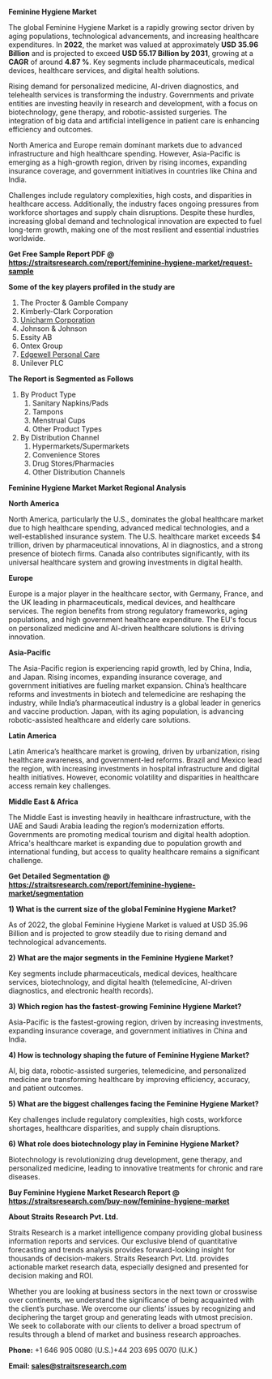 <p><strong>Feminine Hygiene Market</strong></p>
<p>The global Feminine Hygiene Market is a rapidly growing sector driven by aging populations, technological advancements, and increasing healthcare expenditures. In <strong>2022</strong>, the market was valued at approximately <strong>USD 35.96 Billion</strong> and is projected to exceed <strong>USD 55.17 Billion</strong><strong> by 2031</strong>, growing at a <strong>CAGR</strong> of around <strong>4.87 %</strong>. Key segments include pharmaceuticals, medical devices, healthcare services, and digital health solutions.</p>
<p>Rising demand for personalized medicine, AI-driven diagnostics, and telehealth services is transforming the industry. Governments and private entities are investing heavily in research and development, with a focus on biotechnology, gene therapy, and robotic-assisted surgeries. The integration of big data and artificial intelligence in patient care is enhancing efficiency and outcomes.</p>
<p>North America and Europe remain dominant markets due to advanced infrastructure and high healthcare spending. However, Asia-Pacific is emerging as a high-growth region, driven by rising incomes, expanding insurance coverage, and government initiatives in countries like China and India.</p>
<p>Challenges include regulatory complexities, high costs, and disparities in healthcare access. Additionally, the industry faces ongoing pressures from workforce shortages and supply chain disruptions. Despite these hurdles, increasing global demand and technological innovation are expected to fuel long-term growth, making one of the most resilient and essential industries worldwide.</p>
<p><strong>Get Free Sample Report PDF @ <a href=https://straitsresearch.com/report/feminine-hygiene-market/request-sample>https://straitsresearch.com/report/feminine-hygiene-market/request-sample</a></strong></p>
<div><strong>Some of the key players profiled in the study are</strong></div>
<p><ol><li>The Procter & Gamble Company</li><li>Kimberly-Clark Corporation</li><li><a href=""https://www.unicharm.co.jp/en/home.html"" target=""_blank"">Unicharm Corporation</a></li><li>Johnson & Johnson</li><li>Essity AB</li><li>Ontex Group</li><li><a href=""https://edgewell.com/"" target=""_blank"">Edgewell Personal Care</a></li><li>Unilever PLC</li></ol></p>
<p><strong>The Report is Segmented as Follows</strong></p>
<p><ol>
<li>By Product Type
<ol>
<li>Sanitary Napkins/Pads</li>
<li>Tampons</li>
<li>Menstrual Cups</li>
<li>Other Product Types</li>
</ol>
</li>
<li>By Distribution Channel
<ol>
<li>Hypermarkets/Supermarkets</li>
<li>Convenience Stores</li>
<li>Drug Stores/Pharmacies</li>
<li>Other Distribution Channels</li>
</ol>
</li>
</ol></p>
<p><strong>Feminine Hygiene Market Market Regional Analysis</strong></p>
<p><strong>North America</strong></p>
<p>North America, particularly the U.S., dominates the global healthcare market due to high healthcare spending, advanced medical technologies, and a well-established insurance system. The U.S. healthcare market exceeds $4 trillion, driven by pharmaceutical innovations, AI in diagnostics, and a strong presence of biotech firms. Canada also contributes significantly, with its universal healthcare system and growing investments in digital health.</p>
<p><strong>Europe</strong></p>
<p>Europe is a major player in the healthcare sector, with Germany, France, and the UK leading in pharmaceuticals, medical devices, and healthcare services. The region benefits from strong regulatory frameworks, aging populations, and high government healthcare expenditure. The EU's focus on personalized medicine and AI-driven healthcare solutions is driving innovation.</p>
<p><strong>Asia-Pacific</strong></p>
<p>The Asia-Pacific region is experiencing rapid growth, led by China, India, and Japan. Rising incomes, expanding insurance coverage, and government initiatives are fueling market expansion. China&rsquo;s healthcare reforms and investments in biotech and telemedicine are reshaping the industry, while India&rsquo;s pharmaceutical industry is a global leader in generics and vaccine production. Japan, with its aging population, is advancing robotic-assisted healthcare and elderly care solutions.</p>
<p><strong>Latin America</strong></p>
<p>Latin America&rsquo;s healthcare market is growing, driven by urbanization, rising healthcare awareness, and government-led reforms. Brazil and Mexico lead the region, with increasing investments in hospital infrastructure and digital health initiatives. However, economic volatility and disparities in healthcare access remain key challenges.</p>
<p><strong>Middle East &amp; Africa</strong></p>
<p>The Middle East is investing heavily in healthcare infrastructure, with the UAE and Saudi Arabia leading the region&rsquo;s modernization efforts. Governments are promoting medical tourism and digital health adoption. Africa's healthcare market is expanding due to population growth and international funding, but access to quality healthcare remains a significant challenge.</p>
<p><strong>Get Detailed Segmentation @ <a href=https://straitsresearch.com/report/feminine-hygiene-market/segmentation>https://straitsresearch.com/report/feminine-hygiene-market/segmentation</a></strong></p>
<p><strong>1) What is the current size of the global Feminine Hygiene Market?</strong></p>
<p>As of 2022, the global Feminine Hygiene Market is valued at USD 35.96 Billion and is projected to grow steadily due to rising demand and technological advancements.</p>
<p><strong>2) What are the major segments in the Feminine Hygiene Market?</strong></p>
<p>Key segments include pharmaceuticals, medical devices, healthcare services, biotechnology, and digital health (telemedicine, AI-driven diagnostics, and electronic health records).</p>
<p><strong>3) Which region has the fastest-growing Feminine Hygiene Market?</strong></p>
<p>Asia-Pacific is the fastest-growing region, driven by increasing investments, expanding insurance coverage, and government initiatives in China and India.</p>
<p><strong>4) How is technology shaping the future of Feminine Hygiene Market?</strong></p>
<p>AI, big data, robotic-assisted surgeries, telemedicine, and personalized medicine are transforming healthcare by improving efficiency, accuracy, and patient outcomes.</p>
<p><strong>5) What are the biggest challenges facing the Feminine Hygiene Market?</strong></p>
<p>Key challenges include regulatory complexities, high costs, workforce shortages, healthcare disparities, and supply chain disruptions.</p>
<p><strong>6) What role does biotechnology play in Feminine Hygiene Market?</strong></p>
<p>Biotechnology is revolutionizing drug development, gene therapy, and personalized medicine, leading to innovative treatments for chronic and rare diseases.</p>
<p><strong>Buy Feminine Hygiene Market Research Report @ <a href=https://straitsresearch.com/buy-now/feminine-hygiene-market>https://straitsresearch.com/buy-now/feminine-hygiene-market</a></strong></p>
<p><strong>About Straits Research Pvt. Ltd.</strong></p>
<p>Straits Research is a market intelligence company providing global business information reports and services. Our exclusive blend of quantitative forecasting and trends analysis provides forward-looking insight for thousands of decision-makers. Straits Research Pvt. Ltd. provides actionable market research data, especially designed and presented for decision making and ROI.</p>
<p>Whether you are looking at business sectors in the next town or crosswise over continents, we understand the significance of being acquainted with the client&rsquo;s purchase. We overcome our clients&rsquo; issues by recognizing and deciphering the target group and generating leads with utmost precision. We seek to collaborate with our clients to deliver a broad spectrum of results through a blend of market and business research approaches.</p>
<p><strong><strong>Phone:</strong></strong> +1 646 905 0080 (U.S.)+44 203 695 0070 (U.K.)</p>
<p><strong><strong>Email: </strong></strong><a href=mailto:sales@straitsresearch.com><strong><u><strong>sales@straitsresearch.com</strong></u></strong></a></p>
